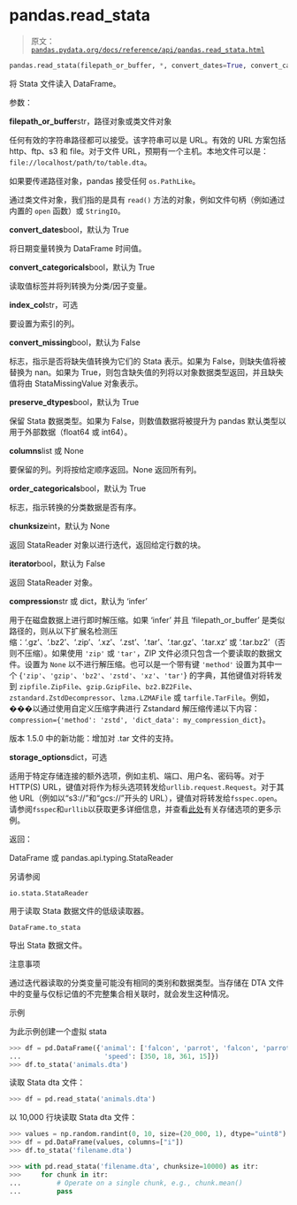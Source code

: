# pandas.read_stata

> 原文：[`pandas.pydata.org/docs/reference/api/pandas.read_stata.html`](https://pandas.pydata.org/docs/reference/api/pandas.read_stata.html)

```py
pandas.read_stata(filepath_or_buffer, *, convert_dates=True, convert_categoricals=True, index_col=None, convert_missing=False, preserve_dtypes=True, columns=None, order_categoricals=True, chunksize=None, iterator=False, compression='infer', storage_options=None)
```

将 Stata 文件读入 DataFrame。

参数：

**filepath_or_buffer**str，路径对象或类文件对象

任何有效的字符串路径都可以接受。该字符串可以是 URL。有效的 URL 方案包括 http、ftp、s3 和 file。对于文件 URL，预期有一个主机。本地文件可以是：`file://localhost/path/to/table.dta`。

如果要传递路径对象，pandas 接受任何 `os.PathLike`。

通过类文件对象，我们指的是具有 `read()` 方法的对象，例如文件句柄（例如通过内置的 `open` 函数）或 `StringIO`。

**convert_dates**bool，默认为 True

将日期变量转换为 DataFrame 时间值。

**convert_categoricals**bool，默认为 True

读取值标签并将列转换为分类/因子变量。

**index_col**str，可选

要设置为索引的列。

**convert_missing**bool，默认为 False

标志，指示是否将缺失值转换为它们的 Stata 表示。如果为 False，则缺失值将被替换为 nan。如果为 True，则包含缺失值的列将以对象数据类型返回，并且缺失值将由 StataMissingValue 对象表示。

**preserve_dtypes**bool，默认为 True

保留 Stata 数据类型。如果为 False，则数值数据将被提升为 pandas 默认类型以用于外部数据（float64 或 int64）。

**columns**list 或 None

要保留的列。列将按给定顺序返回。None 返回所有列。

**order_categoricals**bool，默认为 True

标志，指示转换的分类数据是否有序。

**chunksize**int，默认为 None

返回 StataReader 对象以进行迭代，返回给定行数的块。

**iterator**bool，默认为 False

返回 StataReader 对象。

**compression**str 或 dict，默认为 ‘infer’

用于在磁盘数据上进行即时解压缩。如果 ‘infer’ 并且 ‘filepath_or_buffer’ 是类似路径的，则从以下扩展名检测压缩：‘.gz’、‘.bz2’、‘.zip’、‘.xz’、‘.zst’、‘.tar’、‘.tar.gz’、‘.tar.xz’ 或 ‘.tar.bz2’（否则不压缩）。如果使用 `'zip'` 或 `'tar'`，ZIP 文件必须只包含一个要读取的数据文件。设置为 `None` 以不进行解压缩。也可以是一个带有键 `'method'` 设置为其中一个 {`'zip'`、`'gzip'`、`'bz2'`、`'zstd'`、`'xz'`、`'tar'`} 的字典，其他键值对将转发到 `zipfile.ZipFile`、`gzip.GzipFile`、`bz2.BZ2File`、`zstandard.ZstdDecompressor`、`lzma.LZMAFile` 或 `tarfile.TarFile`。例如，���以通过使用自定义压缩字典进行 Zstandard 解压缩传递以下内容：`compression={'method': 'zstd', 'dict_data': my_compression_dict}`。

版本 1.5.0 中的新功能：增加对 .tar 文件的支持。

**storage_options**dict，可选

适用于特定存储连接的额外选项，例如主机、端口、用户名、密码等。对于 HTTP(S) URL，键值对将作为标头选项转发给`urllib.request.Request`。对于其他 URL（例如以“s3://”和“gcs://”开头的 URL），键值对将转发给`fsspec.open`。请参阅`fsspec`和`urllib`以获取更多详细信息，并查看[此处](https://pandas.pydata.org/docs/user_guide/io.html?highlight=storage_options#reading-writing-remote-files)有关存储选项的更多示例。

返回：

DataFrame 或 pandas.api.typing.StataReader

另请参阅

`io.stata.StataReader`

用于读取 Stata 数据文件的低级读取器。

`DataFrame.to_stata`

导出 Stata 数据文件。

注意事项

通过迭代器读取的分类变量可能没有相同的类别和数据类型。当存储在 DTA 文件中的变量与仅标记值的不完整集合相关联时，就会发生这种情况。

示例

为此示例创建一个虚拟 stata

```py
>>> df = pd.DataFrame({'animal': ['falcon', 'parrot', 'falcon', 'parrot'],
...                     'speed': [350, 18, 361, 15]})  
>>> df.to_stata('animals.dta') 
```

读取 Stata dta 文件：

```py
>>> df = pd.read_stata('animals.dta') 
```

以 10,000 行块读取 Stata dta 文件：

```py
>>> values = np.random.randint(0, 10, size=(20_000, 1), dtype="uint8")  
>>> df = pd.DataFrame(values, columns=["i"])  
>>> df.to_stata('filename.dta') 
```

```py
>>> with pd.read_stata('filename.dta', chunksize=10000) as itr: 
>>>     for chunk in itr:
...         # Operate on a single chunk, e.g., chunk.mean()
...         pass 
```
